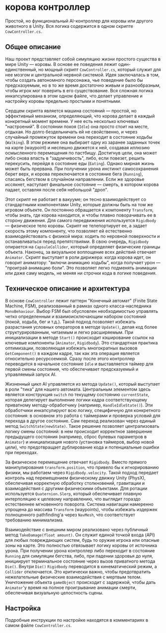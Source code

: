 # корова контроллер

Простой, но функциональный AI-контроллер для коровы или другого животного в Unity. Вся логика содержится в одном скрипте `CowController.cs`.

## Общее описание

Наш проект представляет собой симуляцию жизни простого существа в мире Unity — коровы. В основе ее поведения лежит один-единственный, но мощный скрипт `CowController.cs`, который служит для нее мозгом и центральной нервной системой. Идея заключалась в том, чтобы создать автономного персонажа, чье поведение было бы предсказуемым, но в то же время достаточно живым и разнообразным, чтобы игрок мог поверить в его существование. Вся сложная логика инкапсулирована в этом одном файле, что делает управление и настройку коровы предельно простыми и понятными.

Сердцем скрипта является машина состояний — простой, но эффективный механизм, определяющий, что корова делает в каждый конкретный момент времени. У нее есть несколько ключевых "настроений". В состоянии покоя (`Idle`) она просто стоит на месте, отдыхая. Но долго бездельничать ей не свойственно, и через случайный промежуток времени она переходит в состояние ходьбы (`Walking`). В этом режиме она выбирает одну из заранее заданных точек на карте (waypoint) и неспешно движется к ней, создавая иллюзию осмысленного перемещения по пастбищу. Достигнув цели, она может либо снова впасть в "задумчивость", либо, если повезет, решить перекусить, перейдя в состояние еды (`Eating`). Однако мирная жизнь может быть прервана. При получении урона инстинкт самосохранения берет верх, и корова переключается в состояние бега (`Running`), спасаясь бегством в случайном направлении. Если же здоровье иссякнет, наступает финальное состояние — смерть, в котором корова падает, оставляя после себя небольшой "дроп".

Этот скрипт не работает в вакууме; он тесно взаимодействует со стандартными компонентами Unity, которые должны быть на том же игровом объекте. Он постоянно обращается к компоненту `Transform`, чтобы знать, где корова находится, и чтобы плавно поворачивать ее в сторону движения. Для самого передвижения используется `Rigidbody` — физическое тело коровы. Скрипт не телепортирует ее, а задает скорость этому компоненту, что позволяет ей естественно взаимодействовать с физикой мира: ходить по неровной поверхности и останавливаться перед препятствиями. В свою очередь, `Rigidbody` опирается на `CapsuleCollider`, который определяет физические границы объекта. Наконец, за визуальное воплощение всех действий отвечает `Animator`. Скрипт выступает в роли дирижера: когда корова идет, он говорит аниматору: "включи анимацию ходьбы", когда получает урон — "проиграй анимацию боли". Это позволяет легко подменять анимации или даже саму модель, не меняя ни строчки кода в логике поведения.

## Техническое описание и архитектура

В основе `CowController` лежит паттерн "Конечный автомат" (Finite State Machine, FSM), реализованный в рамках одного класса-наследника `MonoBehaviour`. Выбор FSM был обусловлен необходимостью управлять четко определенным и взаимоисключающим набором состояний (покой, ходьба, бег и т.д.). Такой подход позволяет избежать разрастания условных операторов в методе `Update()`, делая код более структурированным, читаемым и легко расширяемым. При инициализации в методе `Start()` происходит кэширование ссылок на ключевые компоненты (`Animator`, `Rigidbody`). Это стандартная практика оптимизации, позволяющая избежать многократных вызовов `GetComponent()` в каждом кадре, так как эта операция является относительно ресурсоемкой. Сразу после этого контроллер переводится в начальное состояние `Idle` и выставляется таймер для первой смены состояния, что обеспечивает предсказуемый и управляемый запуск AI.

Жизненный цикл AI управляется из метода `Update()`, который выступает в роли "тика" для нашего автомата. Центральным элементом здесь является конструкция `switch` по текущему состоянию `currentState`, которая делегирует выполнение логики кадра соответствующему приватному методу-обработчику (например, `HandleIdleState()`). Эти обработчики инкапсулируют всю логику, специфичную для конкретного состояния: в основном это работа с таймерами и проверка условий для перехода в другое состояние. Сам переход реализован через единый метод `SwitchState(newState)`. Такое решение позволяет централизовать логику смены состояний: в нем происходит корректное завершение предыдущего состояния (например, сброс булевых параметров в `Animator`) и инициализация нового (установка таймеров, выбор новой цели), что предотвращает дублирование кода и потенциальные ошибки при переходах.

За физическое перемещение отвечает `Rigidbody`. Вместо прямого манипулирования `transform.position`, что привело бы к игнорированию физики, мы работаем через `Rigidbody.velocity`. Такой подход передает контроль над перемещением физическому движку Unity (PhysX), обеспечивая корректную обработку столкновений, гравитации и взаимодействия с другими физическими объектами. Для ротации используется `Quaternion.Slerp`, который обеспечивает плавную интерполяцию к целевому направлению, что выглядит гораздо естественнее мгновенного поворота. Система навигации намеренно упрощена до массива `Transform` (waypoints), чтобы избежать издержек полноценного pathfinding'а через `NavMesh`, что соответствует требованию минимализма.

Взаимодействие с внешним миром реализовано через публичный метод `TakeDamage(float amount)`. Он служит единой точкой входа (API) для любых повреждающих систем, будь то оружие игрока или опасные зоны на карте. Это полностью отвязывает логику коровы от источника урона. При получении урона контроллер либо переходит в состояние `Running` для симуляции бегства, либо, при падении здоровья до нуля, инициирует терминальное состояние через вызов приватного метода `Die()`. Внутри `Die()` `Rigidbody` переводится в кинематический режим, а `Collider` отключается. Это критически важно, чтобы предотвратить нежелательные физические взаимодействия с мертвым телом. Уничтожение объекта `gameObject` происходит с задержкой, чтобы дать `Animator`'у время на полное проигрывание анимации смерти, обеспечивая визуальную целостность сцены.

## Настройка

Подробные инструкции по настройке находятся в комментариях в самом файле `CowController.cs`.

